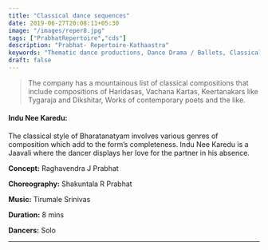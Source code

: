 ```yaml
---
title: "Classical dance sequences"
date: 2019-06-27T20:08:11+05:30
image: "/images/reper8.jpg"
tags: ["PrabhatRepertoire","cds"]
description: "Prabhat- Repertoire-Kathaastra"
keywords: "Thematic dance productions, Dance Drama / Ballets, Classical dance sequences."
draft: false
---
```


>The company has a mountainous list of classical compositions that include compositions of Haridasas, Vachana Kartas, Keertanakars like Tygaraja and Dikshitar, Works of contemporary poets and the like.

#### **Indu Nee Karedu:**
The classical style of Bharatanatyam involves various genres of composition which add to the form’s completeness.  Indu Nee Karedu is a Jaavali where the dancer displays her love for the partner in his absence.

**Concept:** Raghavendra J Prabhat

**Choreography:** Shakuntala R Prabhat

**Music:** Tirumale Srinivas

**Duration:** 8 mins

**Dancers:** Solo

---